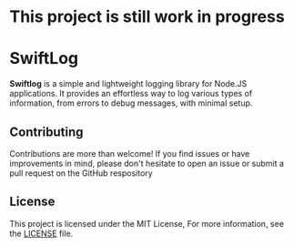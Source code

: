# This project is still work in progress

# SwiftLog

**Swiftlog** is a simple and lightweight logging library for Node.JS applications. It provides an effortless way to log various types of information, from errors to debug messages, with minimal setup.

## Contributing
Contributions are more than welcome! If you find issues or have improvements in mind, please don't hesitate to open an issue or submit a pull request on the GitHub respository

## License 
This project is licensed under the MIT License, For more information, see the [LICENSE](https://github.com/FightlolYes/swiftlog/blob/main/LICENSE) file.

